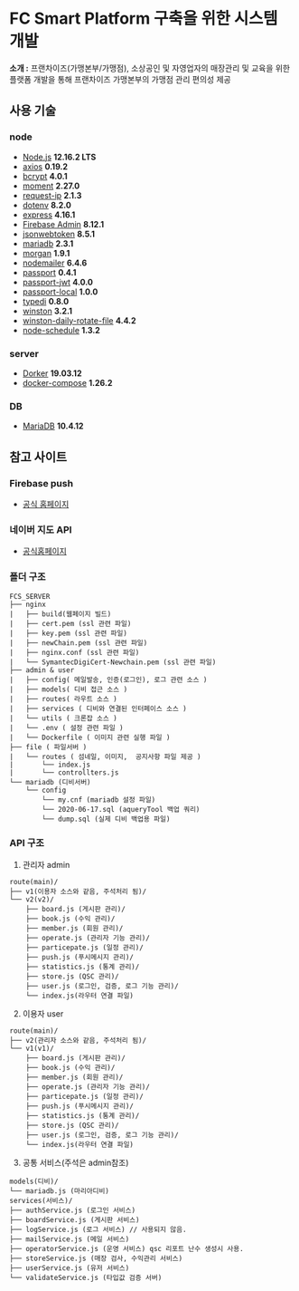 # FC Smart Platform 구축을 위한 시스템 개발

**소개 :** 프랜차이즈(가맹본부/가맹점), 소상공인 및 자영업자의 매장관리 및 교육을 위한 플랫폼 개발을 통해 프랜차이즈 가맹본부의 가맹점 관리 편의성 제공

## 사용 기술

### node
- [Node.js](https://nodejs.org/ko/) **12.16.2 LTS**
- [axios](https://www.npmjs.com/package/axios) **0.19.2**
- [bcrypt](https://www.npmjs.com/package/bcrypt) **4.0.1**
- [moment](https://www.npmjs.com/package/moment) **2.27.0**
- [request-ip](https://www.npmjs.com/package/request-ip) **2.1.3**
- [dotenv](https://www.npmjs.com/package/dotenv) **8.2.0**
- [express](https://www.npmjs.com/package/express) **4.16.1**
- [Firebase Admin](https://www.npmjs.com/package/firebase-admin) **8.12.1**
- [jsonwebtoken](https://www.npmjs.com/package/jsonwebtoken) **8.5.1**
- [mariadb](https://www.npmjs.com/package/mariadb) **2.3.1**
- [morgan](https://www.npmjs.com/package/morgan) **1.9.1**
- [nodemailer](https://www.npmjs.com/package/nodemailer) **6.4.6**
- [passport](https://www.npmjs.com/package/passport) **0.4.1**
- [passport-jwt](https://www.npmjs.com/package/passport-jwt) **4.0.0**
- [passport-local](https://www.npmjs.com/package/passport-local) **1.0.0**
- [typedi](https://www.npmjs.com/package/typedi) **0.8.0**
- [winston](https://www.npmjs.com/package/winston) **3.2.1**
- [winston-daily-rotate-file](https://www.npmjs.com/package/winston-daily-rotate-file) **4.4.2**
- [node-schedule](https://www.npmjs.com/package/node-schedule) **1.3.2**

### server
- [Dorker](https://www.docker.com/) **19.03.12**
- [docker-compose](https://www.docker.com/) **1.26.2**

### DB
- [MariaDB](https://mariadb.org/) **10.4.12**

## 참고 사이트

### Firebase push

- [공식 홈페이지](https://firebase.google.com/docs/cloud-messaging?hl=ko)

### 네이버 지도 API

- [공식홈페이지](https://www.ncloud.com/product/applicationService/maps)

### 폴더 구조

```text
FCS_SERVER
├── nginx
|   ├── build(웹페이지 빌드)
|   ├── cert.pem (ssl 관련 파일)
|   ├── key.pem (ssl 관련 파일)
|   ├── newChain.pem (ssl 관련 파일)
|   ├── nginx.conf (ssl 관련 파일)
|   └── SymantecDigiCert-Newchain.pem (ssl 관련 파일)
├── admin & user
|   ├── config( 메일발송, 인증(로그인), 로그 관련 소스 )
|   ├── models( 디비 접근 소스 )
|   ├── routes( 라우트 소스 )
|   ├── services ( 디비와 연결된 인터페이스 소스 )
|   └── utils ( 크론잡 소스 )
|   └── .env ( 설정 관련 파일 )
|   └── Dockerfile ( 이미지 관련 실행 파일 )
├── file ( 파일서버 )
|   └── routes ( 섬네일, 이미지,  공지사항 파일 제공 )
|       └── index.js
|       └── controllters.js
└── mariadb (디비서버)
    └── config
        └── my.cnf (mariadb 설정 파일)
        └── 2020-06-17.sql (aqueryTool 백업 쿼리)
        └── dump.sql (실제 디비 백업용 파일)
```

### API 구조

1. 관리자 admin

```text
route(main)/
├── v1(이용자 소스와 같음, 주석처리 됨)/ 
└── v2(v2)/
    ├── board.js (게시판 관리)/
    ├── book.js (수익 관리)/
    ├── member.js (회원 관리)/
    ├── operate.js (관리자 기능 관리)/
    ├── particepate.js (일정 관리)/
    ├── push.js (푸시메시지 관리)/
    ├── statistics.js (통계 관리)/
    ├── store.js (QSC 관리)/
    ├── user.js (로그인, 검증, 로그 기능 관리)/
    └── index.js(라우터 연결 파일)

```

2. 이용자 user

```text
route(main)/
├── v2(관리자 소스와 같음, 주석처리 됨)/ 
└── v1(v1)/
    ├── board.js (게시판 관리)/
    ├── book.js (수익 관리)/
    ├── member.js (회원 관리)/
    ├── operate.js (관리자 기능 관리)/
    ├── particepate.js (일정 관리)/
    ├── push.js (푸시메시지 관리)/
    ├── statistics.js (통계 관리)/
    ├── store.js (QSC 관리)/
    ├── user.js (로그인, 검증, 로그 기능 관리)/
    └── index.js(라우터 연결 파일)

```
3. 공통 서비스(주석은 admin참조)

```text
models(디비)/
└── mariadb.js (마리아디비)
services(서비스)/
├── authService.js (로그인 서비스)
├── boardService.js (게시판 서비스)
├── logService.js (로그 서비스) // 사용되지 않음.
├── mailService.js (메일 서비스)
├── operatorService.js (운영 서비스) qsc 리포트 난수 생성시 사용.
├── storeService.js (매장 검사, 수익관리 서비스)
├── userService.js (유저 서비스)
└── validateService.js (타입값 검증 서버)

```

